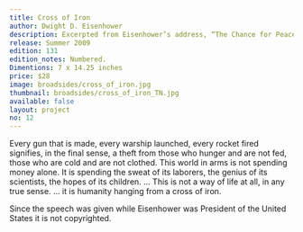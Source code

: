 ```yaml
---
title: Cross of Iron
author: Dwight D. Eisenhower
description: Excerpted from Eisenhower’s address, “The Chance for Peace” which he delivered before the American Society of Newspaper Editors on April 16, 1953. The type is handset Optima, printed on Somerset Book paper using a Vandercook 219 proofing press.
release: Summer 2009
edition: 131
edition_notes: Numbered.
Dimentions: 7 x 14.25 inches
price: $28
image: broadsides/cross_of_iron.jpg
thumbnail: broadsides/cross_of_iron_TN.jpg
available: false
layout: project
no: 12
---
```


Every gun that is made, every warship launched, every rocket fired signifies, in the final sense, a theft from those who hunger and are not fed, those who are cold and are not clothed. This world in arms is not spending money alone. It is spending the sweat of its laborers, the genius of its scientists, the hopes of its children. … This is not a way of life at all, in any true sense. … it is humanity hanging from a cross of iron.

Since the speech was given while Eisenhower was President of the United States it is not copyrighted.
